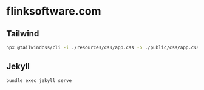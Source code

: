 # flinksoftware.com

## Tailwind
```bash
npx @tailwindcss/cli -i ./resources/css/app.css -o ./public/css/app.css --watch --minify
```

## Jekyll
```bash
bundle exec jekyll serve
```
